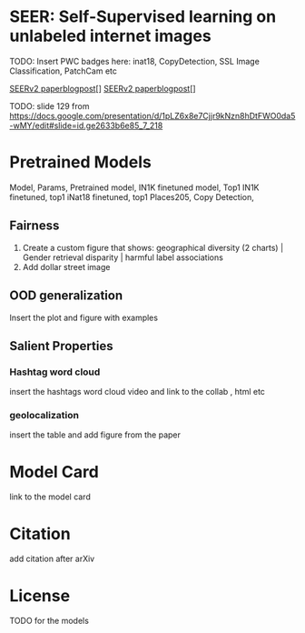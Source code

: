 # SEER: Self-Supervised learning on unlabeled internet images

TODO: Insert PWC badges here: inat18, CopyDetection, SSL Image Classification, PatchCam etc

[SEERv2 paper]()[blogpost]()[]
[SEERv2 paper]()[blogpost]()[]

TODO: slide 129 from https://docs.google.com/presentation/d/1pLZ6x8e7Cjjr9kNzn8hDtFWO0da5-wMY/edit#slide=id.ge2633b6e85_7_218 

# Pretrained Models
Model, Params, Pretrained model, IN1K finetuned model, Top1 IN1K finetuned, top1 iNat18 finetuned, top1 Places205, Copy Detection, 

## Fairness
1) Create a custom figure that shows: 
geographical diversity (2 charts) |   Gender retrieval disparity  | harmful label associations
2) Add dollar street image

## OOD generalization
Insert the plot and figure with examples

## Salient Properties 
### Hashtag word cloud
insert the hashtags word cloud video and link to the collab , html etc

### geolocalization
insert the table and add figure from the paper

# Model Card
link to the model card

# Citation
add citation after arXiv

# License
TODO for the models
